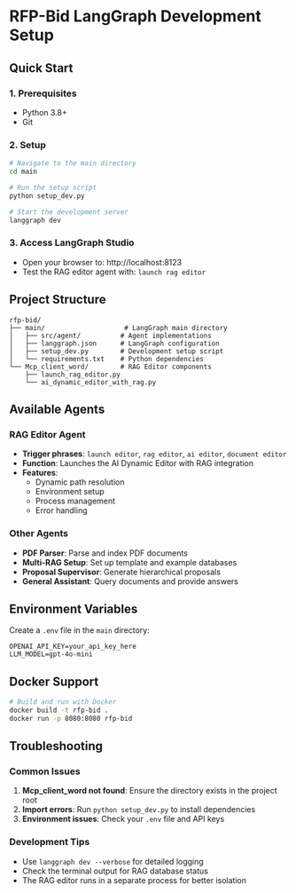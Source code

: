 # RFP-Bid LangGraph Development Setup

## Quick Start

### 1. Prerequisites
- Python 3.8+
- Git

### 2. Setup
```bash
# Navigate to the main directory
cd main

# Run the setup script
python setup_dev.py

# Start the development server
langgraph dev
```

### 3. Access LangGraph Studio
- Open your browser to: http://localhost:8123
- Test the RAG editor agent with: `launch rag editor`

## Project Structure
```
rfp-bid/
├── main/                    # LangGraph main directory
│   ├── src/agent/          # Agent implementations
│   ├── langgraph.json      # LangGraph configuration
│   ├── setup_dev.py        # Development setup script
│   └── requirements.txt    # Python dependencies
└── Mcp_client_word/        # RAG Editor components
    ├── launch_rag_editor.py
    └── ai_dynamic_editor_with_rag.py
```

## Available Agents

### RAG Editor Agent
- **Trigger phrases**: `launch editor`, `rag editor`, `ai editor`, `document editor`
- **Function**: Launches the AI Dynamic Editor with RAG integration
- **Features**: 
  - Dynamic path resolution
  - Environment setup
  - Process management
  - Error handling

### Other Agents
- **PDF Parser**: Parse and index PDF documents
- **Multi-RAG Setup**: Set up template and example databases
- **Proposal Supervisor**: Generate hierarchical proposals
- **General Assistant**: Query documents and provide answers

## Environment Variables
Create a `.env` file in the `main` directory:
```
OPENAI_API_KEY=your_api_key_here
LLM_MODEL=gpt-4o-mini
```

## Docker Support
```bash
# Build and run with Docker
docker build -t rfp-bid .
docker run -p 8080:8080 rfp-bid
```

## Troubleshooting

### Common Issues
1. **Mcp_client_word not found**: Ensure the directory exists in the project root
2. **Import errors**: Run `python setup_dev.py` to install dependencies
3. **Environment issues**: Check your `.env` file and API keys

### Development Tips
- Use `langgraph dev --verbose` for detailed logging
- Check the terminal output for RAG database status
- The RAG editor runs in a separate process for better isolation
